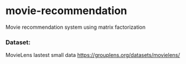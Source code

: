 # movie-recommendation 
Movie recommendation system using matrix factorization
### Dataset:
MovieLens lastest small data https://grouplens.org/datasets/movielens/
